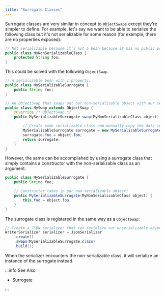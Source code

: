```yaml
---
title: "Surrogate Classes"
---
```


Surrogate classes are very similar in concept to `ObjectSwaps` except they're simpler to define.
For example, let's say we want to be able to serialize the following class but it's not serializable for
some reason (for example, there are no properties exposed):

```java
// Not serializable because it's not a bean because it has no public properties.
public class MyNonSerializableClass {
    protected String foo;
}
```


This could be solved with the following `ObjectSwap`.

```java
// A serializable bean with 1 property.
public class MySerializableSurrogate {
    public String foo;
}

// An ObjectSwap that swaps out our non-serializable object with our serializable object.
public class MySwap extends ObjectSwap {
    @Override /* ObjectSwap */
    public MySerializableSurrogate swap(MyNonSerializableClass object) {

        // Create some serializable class and manually copy the data into it.
        MySerializableSurrogate surrogate = new MySerializableSurrogate();
        surrogate.foo = object.foo;
        return surrogate;
    }
}
```


However, the same can be accomplished by using a surrogate class that simply contains a constructor with
the non-serializable class as an argument:

```java
public class MySerializableSurrogate {
    public String foo;

    // Constructor takes in our non-serializable object!
    public MySerializableSurrogate(MyNonSerializableClass object) {
        this.foo = object.foo;
    }
}
```


The surrogate class is registered in the same way as a `ObjectSwap`:

```java
// Create a JSON serializer that can serialize our unserializable object.
WriterSerializer serializer = JsonSerializer
    .create()
    .swaps(MySerializableSurrogate.class)
    .build();
```


When the serializer encounters the non-serializable class, it will serialize an instance of the surrogate
instead.

:::info See Also
- [Surrogate](../apidocs/org/apache/juneau/swap/Surrogate.html)

:::

